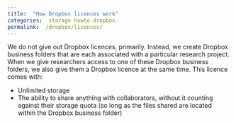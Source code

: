 ```yaml
---
title:  "How Dropbox licences work"
categories:  storage howto dropbox
permalink:  /dropbox/licences/
---
```


We do not give out Dropbox licences, primarily. Instead, we create Dropbox business folders that are each associated with a particular research project. When we give researchers access to one of these Dropbox business folders, we also give them a Dropbox licence at the same time. This licence comes with:
- Unlimited storage
- The ability to share anything with collaborators, without it counting against their storage quota (so long as the files shared are located within the Dropbox business folder)
